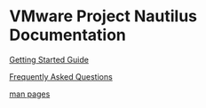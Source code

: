 # VMware Project Nautilus Documentation

[Getting Started Guide](./getting-started.md) 

[Frequently Asked Questions](./FAQ.md)

[man pages](../man/)

